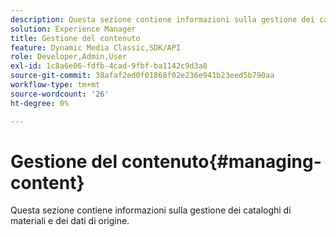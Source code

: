 ```yaml
---
description: Questa sezione contiene informazioni sulla gestione dei cataloghi di materiali e dei dati di origine.
solution: Experience Manager
title: Gestione del contenuto
feature: Dynamic Media Classic,SDK/API
role: Developer,Admin,User
exl-id: 1c8a6e06-fdfb-4cad-9fbf-ba1142c9d3a8
source-git-commit: 38afaf2ed0f01868f02e236e941b23eed5b790aa
workflow-type: tm+mt
source-wordcount: '26'
ht-degree: 0%

---
```


# Gestione del contenuto{#managing-content}

Questa sezione contiene informazioni sulla gestione dei cataloghi di materiali e dei dati di origine.
